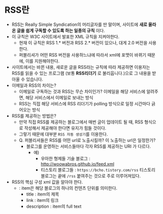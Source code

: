 # RSS란

* RSS는 Really Simple Syndication의 머리글자를 딴 말이며, 사이트에 __새로 올라온 글을 쉽게 구독할 수 있도록 하는 일종의 규칙__ 이다.
* 이 규칙은 W3C 사이트에서 발표한 XML 규칙을 지켜야한다.
  * 현재 이 규칙은 RSS 1.* 버전과 RSS 2.* 버전이 있으나, 대게 2.0 버전을 사용한다.
  * 퍼블리셔가 어떤 RSS 버전을 사용하느냐에 따라서 xml에 포맷이 바뀌기 때문에, 이를 지원해야한다.
* 사이트에서는 바뀐 내용, 새로운 글을 RSS라는 규칙에 따라 제공하면 이용자는 RSS를 읽을 수 있는 프로그램 (보통 __RSS리더기__ 로 불리웁니다.)으로 그 내용을 받아올 수 있습니다.
* 이메일과 RSS의 차이는?
  * 이메일로 구독하는 것과 RSS는 무슨 차이인가? 이메일을 해당 서비스에 알려주면, 해당 서비스에서 이메일로 보내는 방식
  * RSS는 직접 해당 서비스에 RSS 리더기가 polling 방식으로 일정 시간마다 긁어오는 방식
* RSS를 제공하는 방법은?
  * 만약 직접 RSS를 제공하는 블로그에서 매번 글이 업데이트 될 때, RSS 형식으로 작성해서 제공해야 한다면
  유지가 힘들 것이다.
  * 그렇기 때문에 대부분 `RSS 자동 생성기`를 이용한다.
  * Q. 퍼블리셔들은 RSS를 어떤 url로 노출시킬까? 이 노출하는 url은 일정한가?
    * 블로그를 운영하는 서비스들마다 각자 RSS를 제공하는 URI 가 다르다.
      * 예)
        - 우아한 형제들 기술 블로그 : http://woowabros.github.io/feed.xml
        - 티스토리 블로그들 : `https://bcho.tistory.com/rss` 티스토리 블로그는 끝에 `/rss` 붙여주는 것으로
        주로 이루어져있다.
* RSS의 핵심 구성 xml 값을 알아야 한다.
  * <item></item> : item은 해당 블로그의 하나의 컨텐츠 단위를 의미한다.
    * title : item의 제목
    * link : item의 링크
    * description : item의 full text
